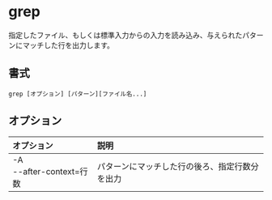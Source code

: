# grep

指定したファイル、もしくは標準入力からの入力を読み込み、与えられたパターンにマッチした行を出力します。

## 書式

```
grep [オプション] [パターン][ファイル名...]
```

## オプション

|オプション|説明|
|:--|:--|
|-A<br>--after-context=行数|パターンにマッチした行の後ろ、指定行数分を出力|

